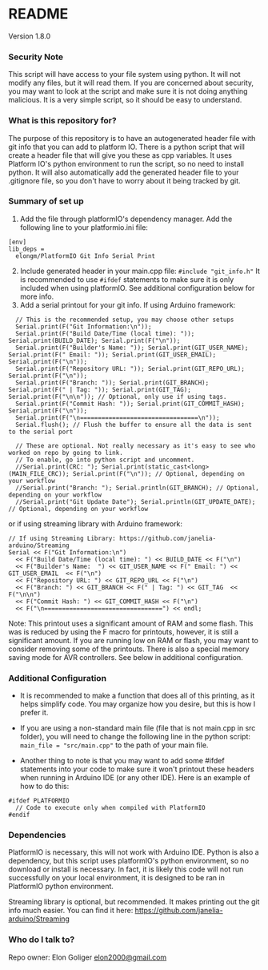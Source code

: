 # README #
Version 1.8.0

### Security Note ###
This script will have access to your file system using python. It will not modify any files, but it will read them. If you are concerned about security, you may want to look at the script and make sure it is not doing anything malicious. It is a very simple script, so it should be easy to understand.

### What is this repository for? ###

The purpose of this repository is to have an autogenerated header file with git info that you can add to platform IO. There is a python script that will create a header file that will give you these as cpp variables. It uses Platform IO's python environment to run the script, so no need to install python. It will also automatically add the generated header file to your .gitignore file, so you don't have to worry about it being tracked by git.

### Summary of set up ###

1. Add the file through platformIO's dependency manager. Add the following line to your platformio.ini file:
```
[env]
lib_deps =
  elongm/PlatformIO Git Info Serial Print
```
2. Include generated header in your main.cpp file: ```#include "git_info.h"```
It is recommended to use ```#ifdef``` statements to make sure it is only included when using platformIO. See additional configuration below for more info.
3. Add a serial printout for your git info. If using Arduino framework:
```
  // This is the recommended setup, you may choose other setups
  Serial.print(F("Git Information:\n"));
  Serial.print(F("Build Date/Time (local time): ")); Serial.print(BUILD_DATE); Serial.print(F("\n"));
  Serial.print(F("Builder's Name: ")); Serial.print(GIT_USER_NAME); Serial.print(F(" Email: ")); Serial.print(GIT_USER_EMAIL); Serial.print(F("\n"));
  Serial.print(F("Repository URL: ")); Serial.print(GIT_REPO_URL); Serial.print(F("\n"));
  Serial.print(F("Branch: ")); Serial.print(GIT_BRANCH); Serial.print(F(" | Tag: ")); Serial.print(GIT_TAG); Serial.print(F("\n\n")); // Optional, only use if using tags.
  Serial.print(F("Commit Hash: ")); Serial.print(GIT_COMMIT_HASH); Serial.print(F("\n"));
  Serial.print(F("\n=================================\n"));
  Serial.flush(); // Flush the buffer to ensure all the data is sent to the serial port

  // These are optional. Not really necessary as it's easy to see who worked on repo by going to link.
  // To enable, go into python script and uncomment.
  //Serial.print(CRC: "); Serial.print(static_cast<long>(MAIN_FILE_CRC)); Serial.print(F("\n")); // Optional, depending on your workflow
  //Serial.print("Branch: "); Serial.println(GIT_BRANCH); // Optional, depending on your workflow
  //Serial.print("Git Update Date"); Serial.println(GIT_UPDATE_DATE); // Optional, depending on your workflow

```
or if using streaming library with Arduino framework:
```
// If using Streaming Library: https://github.com/janelia-arduino/Streaming
Serial << F("Git Information:\n")
  << F("Build Date/Time (local time): ") << BUILD_DATE << F("\n")
  << F("Builder's Name:  ") << GIT_USER_NAME << F(" Email: ") << GIT_USER_EMAIL  << F("\n")
  << F("Repository URL: ") << GIT_REPO_URL << F("\n")
  << F("Branch: ") << GIT_BRANCH << F(" | Tag: ") << GIT_TAG  << F("\n\n")
  << F("Commit Hash: ") << GIT_COMMIT_HASH << F("\n") 
  << F("\n=================================") << endl;
```
Note: This printout uses a significant amount of RAM and some flash. This was is reduced by using the F macro for printouts, however, it is still a significant amount. If you are running low on RAM or flash, you may want to consider removing some of the printouts. There is also a special memory saving mode for AVR controllers. See below in additional configuration.

### Additional Configuration ###

* It is recommended to make a function that does all of this printing, as it helps simplify code. You may organize how you desire, but this is how I prefer it.

* If you are using a non-standard main file (file that is not main.cpp in src folder), you will need to change the following line in the python script:
```main_file = "src/main.cpp"``` to the path of your main file.

* Another thing to note is that you may want to add some #ifdef statements into your code to make sure it won't printout these headers when running in Arduino IDE (or any other IDE). Here is an example of how to do this:
```
#ifdef PLATFORMIO
  // Code to execute only when compiled with PlatformIO
#endif
```

### Dependencies ###

PlatformIO is necessary, this will not work with Arduino IDE. Python is also a dependency, but this script uses platformIO's python environment, so no download or install is necessary. In fact, it is likely this code will not run successfully on your local environment, it is designed to be ran in PlatformIO python environment.

Streaming library is optional, but recommended. It makes printing out the git info much easier. You can find it here: https://github.com/janelia-arduino/Streaming

### Who do I talk to? ###

Repo owner: Elon Goliger elon2000@gmail.com